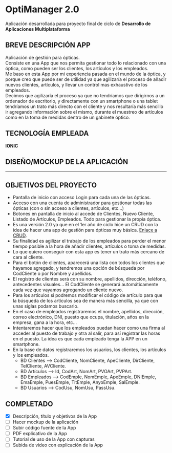 # OptiManager 2.0
Aplicación desarrollada para proyecto final de ciclo de **Desarrollo de Aplicaciones Multiplataforma**

## BREVE DESCRIPCIÓN APP
Aplicación de gestión para ópticas. <br>
Consiste en una App que nos permita gestionar todo lo relacionado con una óptica, como pueden ser los clientes, los artículos y los empleados. <br>
Me baso en esta App por mi experiencia pasada en el mundo de la óptica, y porque creo que puede ser de utilidad ya que agilizaría el proceso de añadir nuevos clientes, artículos, y llevar un control mas exhaustivo de los empleados. <br>
Decimos que agilizaría el proceso ya que no tendríamos que dirigirnos a un ordenador de escritorio, y directamente con un smartphone o una tablet tendríamos un trato más directo con el cliente y nos resultaría más sencillo ir agregando información sobre el mismo, durante el muestreo de artículos como en la toma de medidas dentro de un gabinete óptico. <br>

## TECNOLOGÍA EMPLEADA 
**IONIC**

## DISEÑO/MOCKUP DE LA APLICACIÓN

----------------------------------

## OBJETIVOS DEL PROYECTO
- Pantalla de inicio con acceso Login para cada una de las ópticas.
- Acceso con una cuenta de administrador para gestionar todas las ópticas (con o sin acceso a clientes, artículos, etc...)
- Botones en pantalla de inicio al accede de Clientes, Nuevo Cliente, Listado de Artículos, Empleados. Todo para gestionar la propia óptica.
- Es una versión 2.0 ya que en el 1er año de ciclo hice un CRUD con la idea de hacer una app de gestión para ópticas muy básica. [Enlace a CRUD](https://github.com/Miguelgm1693/CRUD_OptiManager).
- Su finalidad es agilizar el trabajo de los empleados para perder el menor tiempo posible a la hora de añadir clientes, artículos o toma de medidas.
- Lo que quiero conseguir con esta app es tener un trato más cercano de cara al cliente.
- Para el botón de clientes, aparecerá una lista con todos los clientes que hayamos agregado, y tendremos una opción de búsqueda por CodCliente o por Nombre y apellidos.
- El registro de clientes será con su nombre, apellidos, dirección, teléfono, antecedentes visuales... El CodCliente se generará automáticamente cada vez que vayamos agregando un cliente nuevo.
- Para los artículos si podremos modificar el código de artículo para que la búsqueda de los artículos sea de manera más sencilla, ya que con unas siglas podamos buscarlo.
- En el caso de empleados registraremos el nombre, apellidos, dirección, correo electrónico, DNI, puesto que ocupa, titulación, años en la empresa, gana a la hora, etc...
- Intentaremos hacer que los empleados puedan hacer como una firma al acceder al puesto de trabajo y otra al salir, para así registrar las horas en el puesto. La idea es que cada empleado tenga la APP en un smartphone.
- En la base de datos registraremos los usuarios, los clientes, los artículos y los empleados.
  - BD Clientes --> CodCliente, NomCliente, ApeCliente, DirCliente, TelCliente, AVCliente.
  - BD Artículos --> Id, CodArt, NomArt, PVOArt, PVPArt.
  - BD Empleados --> CodEmple, NomEmple, ApeEmple, DNIEmple, EmaEmple, PuesEmple, TitEmple, AnyoEmple, SalEmple.
  - BD Usuarios --> CodUsu, NomUsu, PassUsu.

## COMPLETADO
- [X] Descripción, título y objetivos de la App
- [ ] Hacer mockup de la aplicación
- [ ] Subir código fuente de la App
- [ ] PDF explicativo de la App
- [ ] Tutorial de uso de la App con capturas
- [ ] Subida de video con explicación de la App
